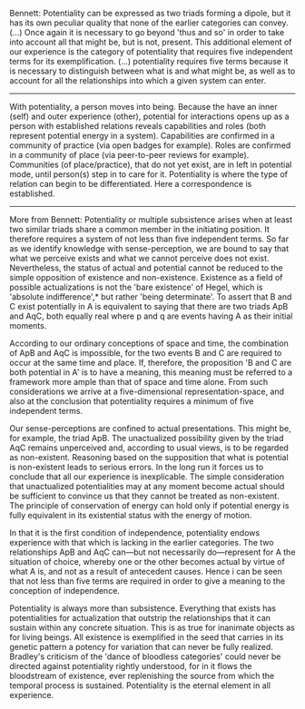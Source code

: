 Bennett: 
Potentiality can be expressed as two triads forming a dipole, but it has its own peculiar quality that none of the earlier categories can convey. (...) Once again it is necessary to go beyond 'thus and so' in order to take into account all that might be, but is not, present. This additional element of our experience is the category of potentiality that requires five independent terms for its exemplification. (...) potentiality requires five terms because it is necessary to distinguish between what is and what might be, as well as to account for all the relationships into which a given system can enter.
_______________________
With potentiality, a person moves into being. Because the have an inner (self) and outer experience (other), potential for interactions opens up as a person with established relations reveals capabilities and roles (both represent potential energy in a system). Capabilities are confirmed in a community of practice (via open badges for example). Roles are confirmed in a community of place (via peer-to-peer reviews for example). Communities (of place/practice), that do not yet exist, are in left in potential mode, until person(s) step in to care for it. Potentiality is where the type of relation can begin to be differentiated. Here a correspondence is established.
_______________________
More from Bennett: 
Potentiality or multiple subsistence arises when at least two similar triads share a common member in the initiating position. It therefore requires a system of not less than five independent terms. So far as we identify knowledge with sense-perception, we are bound to say that what we perceive exists and what we cannot perceive does not exist. Nevertheless, the status of actual and potential cannot be reduced to the simple opposition of existence and non-existence. Existence as a field of possible actualizations is not the 'bare existence' of Hegel, which is 'absolute indifference',* but rather 'being determinate'. To assert that B and C exist potentially in A is equivalent to saying that there are two triads ApB and AqC, both equally real where p and q are events having A as their initial moments.

According to our ordinary conceptions of space and time, the combination of ApB and AqC is impossible, for the two events B and C are required to occur at the same time and place. If, therefore, the proposition 'B and C are both potential in A' is to have a meaning, this meaning must be referred to a framework more ample than that of space and time alone. From such considerations we arrive at a five-dimensional representation-space, and also at the conclusion that potentiality requires a minimum of five independent terms.

Our sense-perceptions are confined to actual presentations. This might be, for example, the triad ApB. The unactualized possibility given by the triad AqC remains unperceived and, according to usual views, is to be regarded as non-existent. Reasoning based on the supposition that what is potential is non-existent leads to serious errors. In the long run it forces us to conclude that all our experience is inexplicable. The simple consideration that unactualized potentialities may at any moment become actual should be sufficient to convince us that they cannot be treated as non-existent. The principle of conservation of energy can hold only if potential energy is fully equivalent in its existential status with the energy of motion.

In that it is the first condition of independence, potentiality endows experience with that which is lacking in the earlier categories. The two relationships ApB and AqC can—but not necessarily do—represent for A the situation of choice, whereby one or the other becomes actual by virtue of what A is, and not as a result of antecedent causes. Hence i can be seen that not less than five terms are required in order to give a meaning to the conception of independence.

Potentiality is always more than subsistence. Everything that exists has potentialities for actualization that outstrip the relationships that it can sustain within any concrete situation. This is as true for inanimate objects as for living beings. All existence is exemplified in the seed that carries in its genetic pattern a potency for variation that can never be fully realized. Bradley's criticism of the 'dance of bloodless categories' could never be directed against potentiality rightly understood, for in it flows the bloodstream of existence, ever replenishing the source from which the temporal process is sustained. Potentiality is the eternal element in all experience.